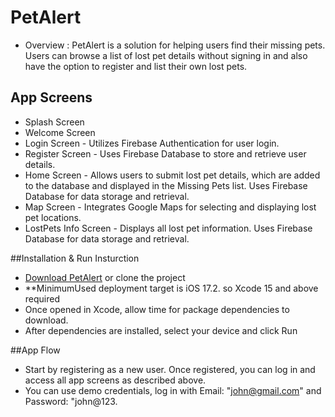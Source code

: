  # PetAlert

* Overview : PetAlert is a solution for helping users find their missing pets. Users can browse a list of lost pet details without signing in and also have the option to register and list their own lost pets.

## App Screens
* Splash Screen
* Welcome Screen
* Login Screen - Utilizes Firebase Authentication for user login.
* Register Screen - Uses Firebase Database to store and retrieve user details.
* Home Screen - Allows users to submit lost pet details, which are added to the database and displayed in the Missing Pets list. Uses Firebase Database for data storage and retrieval.
* Map Screen - Integrates Google Maps for selecting and displaying lost pet locations.
* LostPets Info Screen - Displays all lost pet information. Uses Firebase Database for data storage and retrieval.

##Installation & Run Insturction 
- [Download PetAlert](https://github.com/vengatesh1005/PetAlert) or clone the project
- **MinimumUsed deployment target is iOS 17.2. so Xcode 15 and above required
- Once opened in Xcode, allow time for package dependencies to download.
- After dependencies are installed, select your device and click Run

##App Flow
* Start by registering as a new user. Once registered, you can log in and access all app screens as described above.
* You can use demo credentials, log in with Email: "john@gmail.com" and Password: "john@123.


